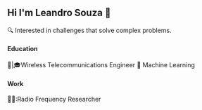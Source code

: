 ## Hi I'm Leandro Souza 👋


🔍 Interested in challenges that solve complex problems.

#### Education
📡|🎓Wireless Telecommunications Engineer
🤖 Machine Learning

#### Work
👨‍🔬:Radio Frequency Researcher
